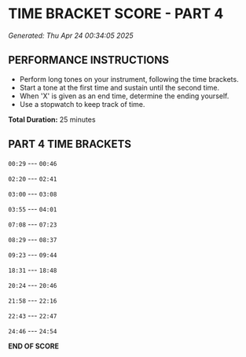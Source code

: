# TIME BRACKET SCORE - PART 4
*Generated: Thu Apr 24 00:34:05 2025*

## PERFORMANCE INSTRUCTIONS
- Perform long tones on your instrument, following the time brackets.
- Start a tone at the first time and sustain until the second time.
- When 'X' is given as an end time, determine the ending yourself.
- Use a stopwatch to keep track of time.

**Total Duration:** 25 minutes

## PART 4 TIME BRACKETS

`00:29` --- `00:46`

`02:20` --- `02:41`

`03:00` --- `03:08`

`03:55` --- `04:01`

`07:08` --- `07:23`

`08:29` --- `08:37`

`09:23` --- `09:44`

`18:31` --- `18:48`

`20:24` --- `20:46`

`21:58` --- `22:16`

`22:43` --- `22:47`

`24:46` --- `24:54`

**END OF SCORE**
